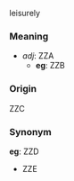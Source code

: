 leisurely
### Meaning
+ _adj_: ZZA
    + __eg__: ZZB

### Origin

ZZC

### Synonym

__eg__: ZZD

+ ZZE


